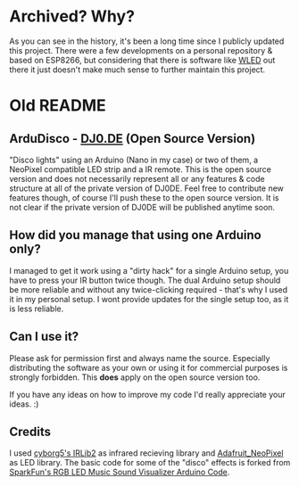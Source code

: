 # Archived? Why?
As you can see in the history, it's been a long time since I publicly updated this project. There were a few developments on a personal repository & based on ESP8266, but considering that there is software like [WLED](https://github.com/Aircoookie/WLED) out there it just doesn't make much sense to further maintain this project.



# Old README

## ArduDisco - [DJ0.DE](https://dj0.de) (Open Source Version)
"Disco lights" using an Arduino (Nano in my case) or two of them, a NeoPixel compatible LED strip and a IR remote.
This is the open source version and does not necessarily represent all or any features & code structure at all of the private version of DJ0DE. Feel free to contribute new features though, of course I'll push these to the open source version. It is not clear if the private version of DJ0DE will be published anytime soon.

## How did you manage that using one Arduino only?
I managed to get it work using a "dirty hack" for a single Arduino setup, you have to press your IR button twice though.
The dual Arduino setup should be more reliable and without any twice-clicking required - that's why I used it in my personal setup. I wont provide updates for the single setup too, as it is less reliable.

## Can I use it?
Please ask for permission first and always name the source.
Especially distributing the software as your own or using it for commercial purposes is strongly forbidden.
This **does** apply on the open source version too.

If you have any ideas on how to improve my code I'd really appreciate your ideas. :)


## Credits
I used [cyborg5's IRLib2](https://github.com/cyborg5/IRLib2) as infrared recieving library and [Adafruit_NeoPixel](https://github.com/adafruit/Adafruit_NeoPixel) as LED library.
The basic code for some of the "disco" effects is forked from [SparkFun's RGB LED Music Sound Visualizer Arduino Code](https://github.com/bartlettmic/SparkFun-RGB-LED-Music-Sound-Visualizer-Arduino-Code).
